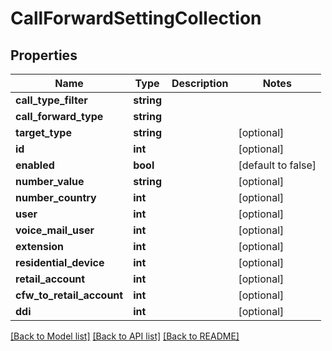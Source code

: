 # CallForwardSettingCollection

## Properties
Name | Type | Description | Notes
------------ | ------------- | ------------- | -------------
**call_type_filter** | **string** |  | 
**call_forward_type** | **string** |  | 
**target_type** | **string** |  | [optional] 
**id** | **int** |  | [optional] 
**enabled** | **bool** |  | [default to false]
**number_value** | **string** |  | [optional] 
**number_country** | **int** |  | [optional] 
**user** | **int** |  | [optional] 
**voice_mail_user** | **int** |  | [optional] 
**extension** | **int** |  | [optional] 
**residential_device** | **int** |  | [optional] 
**retail_account** | **int** |  | [optional] 
**cfw_to_retail_account** | **int** |  | [optional] 
**ddi** | **int** |  | [optional] 

[[Back to Model list]](../README.md#documentation-for-models) [[Back to API list]](../README.md#documentation-for-api-endpoints) [[Back to README]](../README.md)


